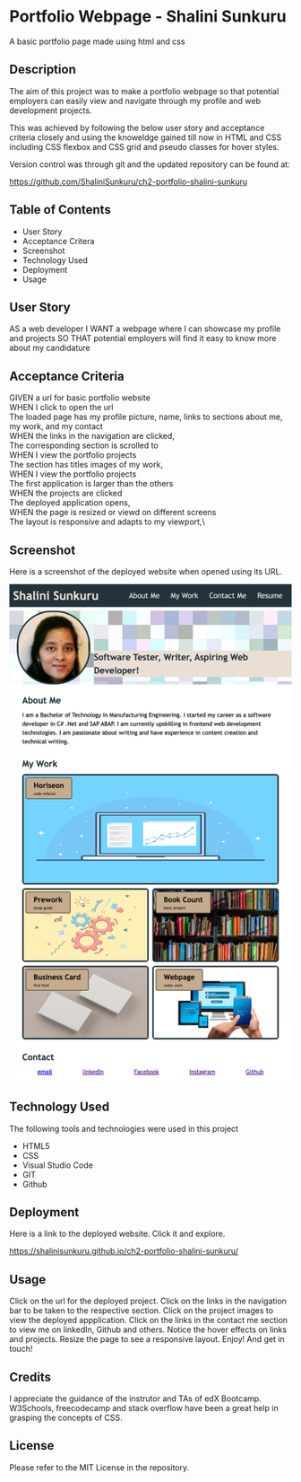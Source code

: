 # Portfolio Webpage - Shalini Sunkuru
A basic portfolio page made using html and css

## Description

The aim of this project was to make a portfolio webpage so that potential employers can easily view and navigate through my profile and web development projects. 

This was achieved by following the below user story and acceptance criteria closely and using the knoweldge gained till now in HTML and CSS including CSS flexbox and CSS grid and pseudo classes for hover styles. 

Version control was through git and the updated repository can be found at:

https://github.com/ShaliniSunkuru/ch2-portfolio-shalini-sunkuru

## Table of Contents

- User Story
- Acceptance Critera
- Screenshot
- Technology Used
- Deployment
- Usage

## User Story

AS a web developer
I WANT a webpage where I can showcase my profile and projects
SO THAT potential employers will find it easy to know more about my candidature

## Acceptance Criteria

GIVEN a url for basic portfolio website\
WHEN I click to open the url\
The loaded page has my profile picture, name, links to sections about me, my work, and my contact\
WHEN the links in the navigation are clicked,\
The corresponding section is scrolled to\
WHEN I view the portfolio projects\
The section has titles images of my work,\
WHEN I view the portfolio projects\
The first application is larger than the others\
WHEN the projects are clicked\
The deployed application opens,\
WHEN the page is resized or viewd on different screens\
The layout is responsive and adapts to my viewport,\

## Screenshot

Here is a screenshot of the deployed website when opened using its URL.

![Screenshot of Shalini Sunkuru's Porfolio website](assets/images/screenshot.png)

## Technology Used

The following tools and technologies were used in this project

- HTML5
- CSS
- Visual Studio Code
- GIT
- Github
  
## Deployment

Here is a link to the deployed website. Click it and explore.

https://shalinisunkuru.github.io/ch2-portfolio-shalini-sunkuru/

## Usage

Click on the url for the deployed project. Click on the links in the navigation bar to be taken to the respective section. Click on the project images to view the deployed appplication. Click on the links in the contact me section to view me on linkedIn, Github and others. Notice the hover effects on links and projects. Resize the page to see a responsive layout. Enjoy! And get in touch!

## Credits

I appreciate the guidance of the instrutor and TAs of edX Bootcamp. W3Schools, freecodecamp and stack overflow have been a great help in grasping the concepts of CSS. 

## License

Please refer to the MIT License in the repository.



